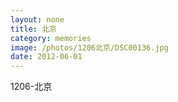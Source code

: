 ```yaml
---
layout: none
title: 北京
category: memories
image: /photos/1206北京/DSC00136.jpg
date: 2012-06-01
---
```

1206-北京